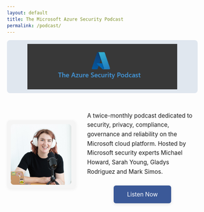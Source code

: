 ```yaml
---
layout: default
title: The Microsoft Azure Security Podcast
permalink: /podcast/
---
```


<!-- Banner with podcast logo -->
<div style="width:100%;height:140px;background:#e0e7ef;display:flex;align-items:center;justify-content:center;margin-bottom:32px;border-radius:8px;">
  <img src="/assets/img/podcast-logo.jpg" alt="Podcast Logo Banner" style="height:120px;width:auto;max-width:100%;object-fit:contain;" />
</div>

<div style="display:flex;align-items:center;gap:32px;flex-wrap:wrap;">
  <!-- Podcast image -->
  <div style="flex:0 0 180px;display:flex;align-items:center;justify-content:center;height:180px;background:#f5f5f5;border-radius:8px;box-shadow:2px 2px 8px #eee;">
    <img src="/assets/img/sarah-podcast.jpeg" alt="Sarah Young Podcast" style="height:160px;width:160px;object-fit:cover;border-radius:8px;" />
  </div>
  <div style="flex:1;min-width:220px;">
    <p style="font-size:1.1em;line-height:1.6;">A twice-monthly podcast dedicated to security, privacy, compliance, governance and reliability on the Microsoft cloud platform. Hosted by Microsoft security experts Michael Howard, Sarah Young, Gladys Rodriguez and Mark Simos.</p>
    <div style="display:flex;justify-content:center;margin-top:24px;">
      <a href="https://aka.ms/azsecpod" target="_blank" rel="noopener" style="background:#3b5998;color:#fff;padding:14px 36px;border-radius:6px;font-size:1.1em;text-decoration:none;box-shadow:0 2px 8px #e0e0e0;transition:background 0.2s;">Listen Now</a>
    </div>
  </div>
</div>
